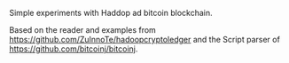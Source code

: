 Simple experiments with Haddop ad bitcoin blockchain.

Based on the reader and examples from https://github.com/ZuInnoTe/hadoopcryptoledger and the Script parser of https://github.com/bitcoinj/bitcoinj.